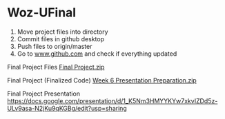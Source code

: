 
# Woz-UFinal

1. Move project files into directory
2. Commit files in github desktop
3. Push files to origin/master
4. Go to www.github.com and check if everything updated

Final Project Files
[Final Project.zip](https://github.com/jetster210/Woz-UFinal/files/6658105/Final.Project.zip)

Final Project (Finalized Code)
[Week 6 Presentation Preparation.zip](https://github.com/jetster210/Woz-UFinal/files/6659241/Week.6.Presentation.Preparation.zip)

Final Project Presentation
https://docs.google.com/presentation/d/1_K5Nm3HMYYKYw7xkvIZDd5z-ULv9asa-N2jKu9qKGBg/edit?usp=sharing
